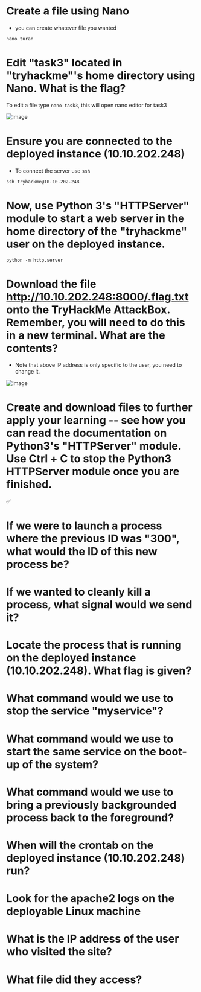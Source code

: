 # Create a file using Nano

- you can create whatever file you wanted

`nano turan`

# Edit "task3" located in "tryhackme"'s home directory using Nano. What is the flag?

To edit a file type `nano task3`, this will open nano editor for task3

![image](https://github.com/ShTuran/tryhackme-linux.fundamentals/assets/111232034/1d827519-bc1e-4d76-a307-307590e252ba)


# Ensure you are connected to the deployed instance (10.10.202.248)

- To connect the server use `ssh`

`ssh tryhackme@10.10.202.248` 

#  Now, use Python 3's "HTTPServer" module to start a web server in the home directory of the "tryhackme" user on the deployed instance.

`python -m http.server`

# Download the file http://10.10.202.248:8000/.flag.txt onto the TryHackMe AttackBox. Remember, you will need to do this in a new terminal. What are the contents?

- Note that above IP address is only specific to the user, you need to change it.

![image](https://github.com/ShTuran/tryhackme-linux.fundamentals/assets/111232034/598abeee-9df1-449c-924e-05ee9d91dbd7)


# Create and download files to further apply your learning -- see how you can read the documentation on Python3's "HTTPServer" module.  Use Ctrl + C to stop the Python3 HTTPServer module once you are finished.

✅

#  If we were to launch a process where the previous ID was "300", what would the ID of this new process be?


#  If we wanted to cleanly kill a process, what signal would we send it?

#  Locate the process that is running on the deployed instance (10.10.202.248). What flag is given?




# What command would we use to stop the service "myservice"?

# What command would we use to start the same service on the boot-up of the system?
# What command would we use to bring a previously backgrounded process back to the foreground?
# When will the crontab on the deployed instance (10.10.202.248) run?


# Look for the apache2 logs on the deployable Linux machine

# What is the IP address of the user who visited the site?

# What file did they access?


